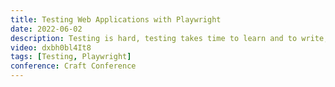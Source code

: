 ```yaml
---
title: Testing Web Applications with Playwright
date: 2022-06-02
description: Testing is hard, testing takes time to learn and to write, and time is money. As developers we want to test. We know we should but we don't have time. So how can we get more developers to do testing? We can create better tools.
video: dxbh0bl4It8
tags: [Testing, Playwright]
conference: Craft Conference
---
```

